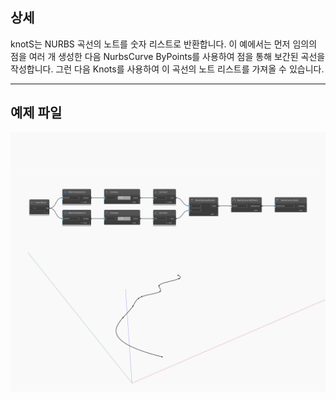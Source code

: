 ## 상세
knotS는 NURBS 곡선의 노트를 숫자 리스트로 반환합니다. 이 예에서는 먼저 임의의 점을 여러 개 생성한 다음 NurbsCurve ByPoints를 사용하여 점을 통해 보간된 곡선을 작성합니다. 그런 다음 Knots를 사용하여 이 곡선의 노트 리스트를 가져올 수 있습니다.
___
## 예제 파일

![Knots](./Autodesk.DesignScript.Geometry.NurbsCurve.Knots_img.jpg)

